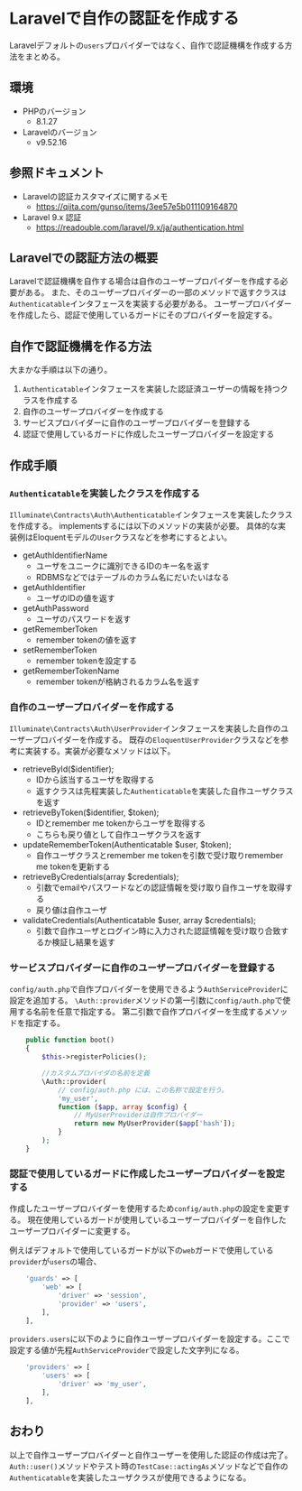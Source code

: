 # Laravelで自作の認証を作成する

Laravelデフォルトの`users`プロバイダーではなく、自作で認証機構を作成する方法をまとめる。

## 環境

- PHPのバージョン
    - 8.1.27
- Laravelのバージョン
    - v9.52.16

## 参照ドキュメント

- Laravelの認証カスタマイズに関するメモ
    - https://qiita.com/gunso/items/3ee57e5b011109164870
- Laravel 9.x 認証 
    - https://readouble.com/laravel/9.x/ja/authentication.html

## Laravelでの認証方法の概要

Laravelで認証機構を自作する場合は自作のユーザープロパイダーを作成する必要がある。
また、そのユーザープロバイダーの一部のメソッドで返すクラスは`Authenticatable`インタフェースを実装する必要がある。
ユーザープロバイダーを作成したら、認証で使用しているガードにそのプロバイダーを設定する。

## 自作で認証機構を作る方法

大まかな手順は以下の通り。

1. `Authenticatable`インタフェースを実装した認証済ユーザーの情報を持つクラスを作成する
1. 自作のユーザープロバイダーを作成する
1. サービスプロバイダーに自作のユーザープロバイダーを登録する
1. 認証で使用しているガードに作成したユーザープロバイダーを設定する

## 作成手順

### `Authenticatable`を実装したクラスを作成する

`Illuminate\Contracts\Auth\Authenticatable`インタフェースを実装したクラスを作成する。
implementsするには以下のメソッドの実装が必要。
具体的な実装例はEloquentモデルの`User`クラスなどを参考にするとよい。

- getAuthIdentifierName
    - ユーザをユニークに識別できるIDのキー名を返す
    - RDBMSなどではテーブルのカラム名にだいたいはなる
- getAuthIdentifier
    - ユーザのIDの値を返す
- getAuthPassword
    - ユーザのパスワードを返す
- getRememberToken
    - remember tokenの値を返す
- setRememberToken
    - remember tokenを設定する
- getRememberTokenName
    - remember tokenが格納されるカラム名を返す

### 自作のユーザープロバイダーを作成する

`Illuminate\Contracts\Auth\UserProvider`インタフェースを実装した自作のユーザープロバイダーを作成する。
既存の`EloquentUserProvider`クラスなどを参考に実装する。実装が必要なメソッドは以下。

- retrieveById($identifier);
    - IDから該当するユーザを取得する
    - 返すクラスは先程実装した`Authenticatable`を実装した自作ユーザクラスを返す
- retrieveByToken($identifier, $token);
    - IDとremember me tokenからユーザを取得する
    - こちらも戻り値として自作ユーザクラスを返す
- updateRememberToken(Authenticatable $user, $token);
    - 自作ユーザクラスとremember me tokenを引数で受け取りremember me tokenを更新する
- retrieveByCredentials(array $credentials);
    - 引数でemailやパスワードなどの認証情報を受け取り自作ユーザを取得する
    - 戻り値は自作ユーザ
- validateCredentials(Authenticatable $user, array $credentials);
    - 引数で自作ユーザとログイン時に入力された認証情報を受け取り合致するか検証し結果を返す

### サービスプロバイダーに自作のユーザープロバイダーを登録する

`config/auth.php`で自作プロバイダーを使用できるよう`AuthServiceProvider`に設定を追加する。
`\Auth::provider`メソッドの第一引数に`config/auth.php`で使用する名前を任意で指定する。
第二引数で自作プロバイダーを生成するメソッドを指定する。

```php
    public function boot()
    {
        $this->registerPolicies();

        //カスタムプロバイダの名前を定義
        \Auth::provider(
            // config/auth.php には、この名称で設定を行う。
            'my_user',
            function ($app, array $config) {
                // MyUserProviderは自作プロバイダー
                return new MyUserProvider($app['hash']);
            }
        );
    }
```

### 認証で使用しているガードに作成したユーザープロバイダーを設定する

作成したユーザープロバイダーを使用するため`config/auth.php`の設定を変更する。
現在使用しているガードが使用しているユーザープロバイダーを自作したユーザープロバイダーに変更する。

例えばデフォルトで使用しているガードが以下の`web`ガードで使用している`provider`が`users`の場合、
```php
    'guards' => [
        'web' => [
            'driver' => 'session',
            'provider' => 'users',
        ],
    ],
```

`providers.users`に以下のように自作ユーザープロバイダーを設定する。ここで設定する値が先程`AuthServiceProvider`で設定した文字列になる。
```php
    'providers' => [
        'users' => [
            'driver' => 'my_user',
        ],
    ],
```


## おわり

以上で自作ユーザープロバイダーと自作ユーザーを使用した認証の作成は完了。
`Auth::user()`メソッドやテスト時の`TestCase::actingAs`メソッドなどで自作の`Authenticatable`を実装したユーザクラスが使用できるようになる。

